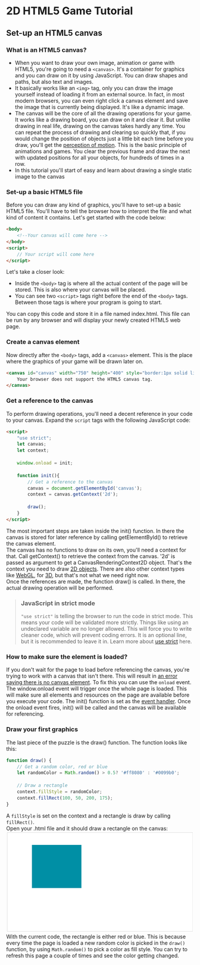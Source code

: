 # 2D HTML5 Game Tutorial
## Set-up an HTML5 canvas

### What is an HTML5 canvas?
* When you want to draw your own image, animation or game with HTML5, you're going to need a ```<canvas>```. It's a container for graphics and you can draw on it by using JavaScript. You can draw shapes and paths, but also text and images.
* It basically works like an ```<img>``` tag, only you can draw the image yourself instead of loading it from an external source. In fact, in most modern browsers, you can even right click a canvas element and save the image that is currently being displayed. It's like a dynamic image.
* The canvas will be the core of all the drawing operations for your game. It works like a drawing board, you can draw on it and clear it. But unlike drawing in real life, drawing on the canvas takes hardly any time. You can repeat the process of drawing and clearing so quickly that, if you would change the position of objects just a little bit each time before you draw, you'll get the [perception of motion](https://psychology.fandom.com/wiki/Motion_perception). This is the basic principle of animations and games. You clear the previous frame and draw the next with updated positions for all your objects, for hundreds of times in a row.
* In this tutorial you'll start of easy and learn about drawing a single static image to the canvas

### Set-up a basic HTML5 file
Before you can draw any kind of graphics, you'll have to set-up a basic HTML5 file. You'll have to tell the browser how to interpret the file and what kind of content it contains. Let's get started with the code below:
```html
<body>
    <!--Your canvas will come here -->
</body>
<script>
    // Your script will come here
</script>
```
Let's take a closer look:
* Inside the ```<body>``` tag is where all the actual content of the page will be stored. This is also where your canvas will be placed.
* You can see two ```<script>``` tags right before the end of the ```<body>``` tags. Between those tags is where your program is going to start.

You can copy this code and store it in a file named index.html. This file can be run by any browser and will display your newly created HTML5 web page.

### Create a canvas element
Now directly after the ```<body>``` tags, add a ```<canvas>``` element. This is the place where the graphics of your game will be drawn later on.
```html
<canvas id="canvas" width="750" height="400" style="border:1px solid lightgrey;">
    Your browser does not support the HTML5 canvas tag.
</canvas>
```

### Get a reference to the canvas
To perform drawing operations, you'll need a decent reference in your code to your canvas. Expand the ```script``` tags with the following JavaScript code:
```html
<script>
    "use strict";
    let canvas;
    let context;

    window.onload = init;

    function init(){
        // Get a reference to the canvas
        canvas = document.getElementById('canvas');
        context = canvas.getContext('2d');

        draw();
    }
</script>
```
The most important steps are taken inside the init() function. In there the canvas is stored for later reference by calling getElementById() to retrieve the canvas element.<br/>
The canvas has no functions to draw on its own, you'll need a context for that. Call getContext() to retrieve the context from the canvas. '2d' is passed as argument to get a CanvasRenderingContext2D object. That's the context you need to draw [2D objects](https://www.computerhope.com/jargon/num/2d.htm). There are also other context types like [WebGL](https://www.khronos.org/webgl/), for [3D](https://www.tutorialspoint.com/computer_graphics/3d_computer_graphics.htm), but that's not what we need right now.<br/>
Once the references are made, the function draw() is called. In there, the actual drawing operation will be performed.<br/>
> ### JavaScript in strict mode
> ```"use strict"``` is telling the browser to run the code in strict mode. This means your code will be validated more strictly. Things like using an undeclared variable are no longer allowed. This will force you to write cleaner code, which will prevent coding errors. It is an optional line, but it is recommended to leave it in. Learn more about [use strict](https://developer.mozilla.org/en-US/docs/Web/JavaScript/Reference/Strict_mode) here.

### How to make sure the element is loaded?
If you don't wait for the page to load before referencing the canvas, you're trying to work with a canvas that isn't there. This will result in [an error saying there is no canvas element](https://net-informations.com/js/iq/error.htm).
To fix this you can use the ```onload``` event. The window.onload event will trigger once the whole page is loaded. This will make sure all elements and resources on the page are available before you execute your code. The init() function is set as the [event handler](https://eloquentjavascript.net/15_event.html). Once the onload event fires, init() will be called and the canvas will be available for referencing.

### Draw your first graphics
The last piece of the puzzle is the draw() function. The function looks like this:
```javascript
function draw() {
    // Get a random color, red or blue
    let randomColor = Math.random() > 0.5? '#ff8080' : '#0099b0';

    // Draw a rectangle
    context.fillStyle = randomColor;
    context.fillRect(100, 50, 200, 175);
}
```
A ```fillStyle``` is set on the context and a rectangle is draw by calling ```fillRect()```.<br/>
Open your .html file and it should draw a rectangle on the canvas:
![Rectangle](resources/canvas-setup-rect.png)
With the current code, the rectangle is either red or blue. This is because every time the page is loaded a new random color is picked in the ```draw()``` function, by using ```Math.random()``` to pick a color as fill style. You can try to refresh this page a couple of times and see the color getting changed.

